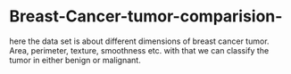 # Breast-Cancer-tumor-comparision-
here the data set is about different dimensions of breast cancer tumor. Area, perimeter, texture, smoothness etc. with that we can classify the tumor in either benign or malignant. 
